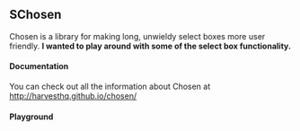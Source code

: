 ## SChosen

Chosen is a library for making long, unwieldy select boxes more user friendly.
**I wanted to play around with some of the select box functionality.**

#### Documentation

You can check out all the information about Chosen at http://harvesthq.github.io/chosen/


#### Playground
